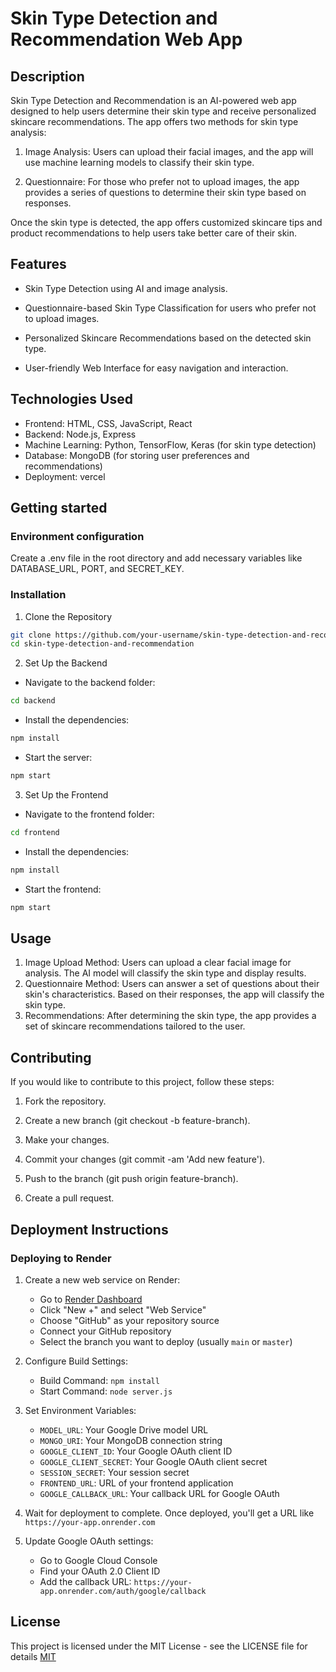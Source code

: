 # Skin Type Detection and Recommendation Web App

## Description
Skin Type Detection and Recommendation is an AI-powered web app designed to help users determine their skin type and receive personalized skincare recommendations. The app offers two methods for skin type analysis:

1. Image Analysis: Users can upload their facial images, and the app will use machine learning models to classify their skin type.

2. Questionnaire: For those who prefer not to upload images, the app provides a series of questions to determine their skin type based on responses.

Once the skin type is detected, the app offers customized skincare tips and product recommendations to help users take better care of their skin.

## Features
- Skin Type Detection using AI and image analysis.

- Questionnaire-based Skin Type Classification for users who prefer not to upload images.

- Personalized Skincare Recommendations based on the detected skin type.

- User-friendly Web Interface for easy navigation and interaction.

## Technologies Used
- Frontend: HTML, CSS, JavaScript, React
- Backend: Node.js, Express
- Machine Learning: Python, TensorFlow, Keras (for skin type detection)
- Database: MongoDB (for storing user preferences and recommendations)
- Deployment: vercel

## Getting started

### Environment configuration
Create a .env file in the root directory and add necessary variables like DATABASE_URL, PORT, and SECRET_KEY.

### Installation
1. Clone the Repository
```bash
git clone https://github.com/your-username/skin-type-detection-and-recommendation.git
cd skin-type-detection-and-recommendation
```

2. Set Up the Backend
- Navigate to the backend folder:
```bash
cd backend
```

- Install the dependencies:
```bash
npm install
```

- Start the server:
```bash
npm start
```

3. Set Up the Frontend
- Navigate to the frontend folder:
```bash
cd frontend
```

- Install the dependencies:
```bash
npm install
```

- Start the frontend:
```bash
npm start
```

## Usage
1. Image Upload Method: Users can upload a clear facial image for analysis. The AI model will classify the skin type and display results.
2. Questionnaire Method: Users can answer a set of questions about their skin's characteristics. Based on their responses, the app will classify the skin type.
3. Recommendations: After determining the skin type, the app provides a set of skincare recommendations tailored to the user.

## Contributing
If you would like to contribute to this project, follow these steps:
1. Fork the repository.
2. Create a new branch (git checkout -b feature-branch).
3. Make your changes.
4. Commit your changes (git commit -am 'Add new feature').

5. Push to the branch (git push origin feature-branch).

6. Create a pull request.

## Deployment Instructions

### Deploying to Render

1. Create a new web service on Render:
   - Go to [Render Dashboard](https://dashboard.render.com)
   - Click "New +" and select "Web Service"
   - Choose "GitHub" as your repository source
   - Connect your GitHub repository
   - Select the branch you want to deploy (usually `main` or `master`)

2. Configure Build Settings:
   - Build Command: `npm install`
   - Start Command: `node server.js`

3. Set Environment Variables:
   - `MODEL_URL`: Your Google Drive model URL
   - `MONGO_URI`: Your MongoDB connection string
   - `GOOGLE_CLIENT_ID`: Your Google OAuth client ID
   - `GOOGLE_CLIENT_SECRET`: Your Google OAuth client secret
   - `SESSION_SECRET`: Your session secret
   - `FRONTEND_URL`: URL of your frontend application
   - `GOOGLE_CALLBACK_URL`: Your callback URL for Google OAuth

4. Wait for deployment to complete. Once deployed, you'll get a URL like `https://your-app.onrender.com`

5. Update Google OAuth settings:
   - Go to Google Cloud Console
   - Find your OAuth 2.0 Client ID
   - Add the callback URL: `https://your-app.onrender.com/auth/google/callback`

## License
This project is licensed under the MIT License - see the LICENSE file for details
[MIT](LICENSE)
